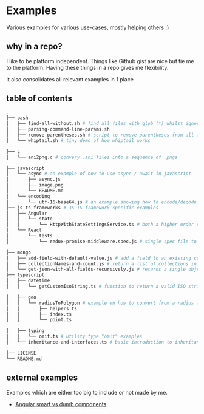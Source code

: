 # Examples

Various examples for various use-cases, mostly helping others :)

## why in a repo?

I like to be platform independent. Things like Github gist are nice but tie me to the platform.
Having these things in a repo gives me flexibility.

It also consolidates all relevant examples in 1 place

## table of contents

```sh
.
├── bash
│   ├── find-all-without.sh # find all files with glob (*) whilst ignoring another glob (*)
│   ├── parsing-command-line-params.sh
│   ├── remove-parentheses.sh # script to remove parentheses from all files in a directory (recursively)
│   └── whiptail.sh # tiny demo of how whiptail works

├── c
│   └── ani2png.c # convery .ani files into a sequence of .pngs

├── javascript
│   └── async # an example of how to use async / await in javascript
│       ├── async.js
│       ├── image.png
│       └── README.md
│   └── encoding
│       └── utf-16-base64.js # an example showing how to encode/decode UTF-16 strings
├── js-ts-frameworks # JS-TS framework specific examples
│   ├── Angular
│   │   └── state
│   │       └── HttpWithStateSettingsService.ts # both a higher order component and a state settings service example for Angular + ngxs
│   └── React
│       └── tests
│           └── redux-promise-middleware.spec.js # single spec file to validate a lot of redux promise middleware reducers

├── mongo
│   ├── add-field-with-default-value.js # add a field to an existing collection with a default value
│   ├── collectionNames-and-count.js # return a list of collections in a database with the number of documents in them
│   └── get-json-with-all-fields-recursively.js # returns a single object containing all different (nested) keys from all documents in a collection
├── typescript
│   ├── datetime
│   │   └── getCustomIsoString.ts # function to return a valid ISO string from a given date object

│   ├── geo
│   │   └── radiusToPolygon # example on how to convert from a radius to a GeoJSON polygon
│   │       ├── helpers.ts
│   │       ├── index.ts
│   │       └── point.ts

│   ├── typing
│   │   └── omit.ts # utility type "omit" examples
│   └── inheritance-and-interfaces.ts # basic introduction to inheritance and interfaces for front-end devs

├── LICENSE
└── README.md
```

## external examples

Examples which are either too big to include or not made by me.

- [Angular smart vs dumb components](https://github.com/Mastermindzh/angular-smart-dumb-component-example)
